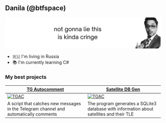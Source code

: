 ## Danila (@btfspace)
![](background.svg)

- 🇷🇺 I'm living in Russia
- 📚 I'm currently learning C#

### My best projects
| [TG Autocomment](https://github.com/btfspace/autocomment) | [Satellite DB Gen](https://github.com/btfspace/satgen) |
| --- | --- |
| [<img width="200" alt="TGAC" src="https://www.rogovskoe.org/files/rogovskoe/news/2022/03.18/tg.png">](https://github.com/btfspace/autocomment) | [<img width="316" alt="TGAC" src="https://psihoman.ru/uploads/posts/2022-03/1646651175_10.jpg">](https://github.com/btfspace/satgen) |
| A script that catches new messages in the Telegram channel and automatically comments | The program generates a SQLite3 database with information about satellites and their TLE |
